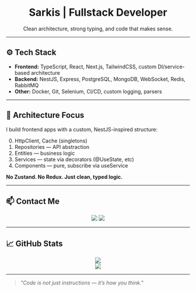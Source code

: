<h1 align="center">Sarkis | Fullstack Developer</h1>
<p align="center">
  Clean architecture, strong typing, and code that makes sense.
</p>

---

## ⚙️ Tech Stack

- **Frontend:** TypeScript, React, Next.js, TailwindCSS, custom DI/service-based architecture
- **Backend:** NestJS, Express, PostgreSQL, MongoDB, WebSocket, Redis, RabbitMQ
- **Other:** Docker, Git, Selenium, CI/CD, custom logging, parsers

---

## 🧠 Architecture Focus

I build frontend apps with a custom, NestJS-inspired structure:

0. HttpClient, Cache (singletons)
1. Repositories — API abstraction
2. Entities — business logic
3. Services — state via decorators (@UseState, etc)
4. Components — pure, subscribe via useService

**No Zustand. No Redux. Just clean, typed logic.**

---

## 📫 Contact Me

<p align="center">
  <a href="https://t.me/YOUR_USERNAME"><img src="https://img.shields.io/badge/Telegram-2CA5E0?style=for-the-badge&logo=telegram&logoColor=white" /></a>
  <a href="mailto:your@email.com"><img src="https://img.shields.io/badge/Email-D14836?style=for-the-badge&logo=gmail&logoColor=white" /></a>
</p>

---

## 📈 GitHub Stats

<p align="center">
  <img src="https://github-readme-stats.vercel.app/api?username=mkrtc&show_icons=true&theme=radical" />
  <br />
  <img src="https://github-readme-stats.vercel.app/api/top-langs/?username=mkrtc&layout=compact&theme=radical" />
</p>

---

> *"Code is not just instructions — it’s how you think."*

